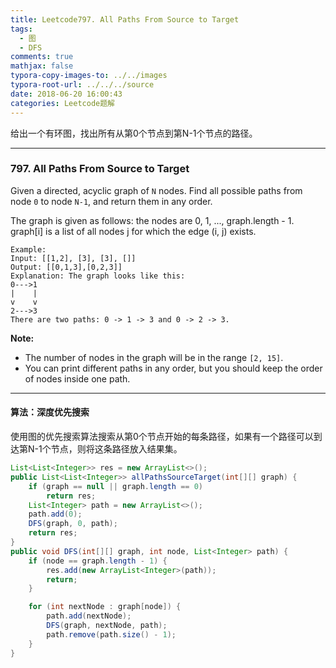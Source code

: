 ```yaml
---
title: Leetcode797. All Paths From Source to Target
tags:
  - 图
  - DFS
comments: true
mathjax: false
typora-copy-images-to: ../../images
typora-root-url: ../../../source
date: 2018-06-20 16:00:43
categories: Leetcode题解
---
```


给出一个有环图，找出所有从第0个节点到第N-1个节点的路径。

<!-- more -->

---

### 797. All Paths From Source to Target

Given a directed, acyclic graph of `N` nodes.  Find all possible paths from node `0` to node `N-1`, and return them in any order.

The graph is given as follows:  the nodes are 0, 1, ..., graph.length - 1.  graph[i] is a list of all nodes j for which the edge (i, j) exists.

```
Example:
Input: [[1,2], [3], [3], []] 
Output: [[0,1,3],[0,2,3]] 
Explanation: The graph looks like this:
0--->1
|    |
v    v
2--->3
There are two paths: 0 -> 1 -> 3 and 0 -> 2 -> 3.
```

**Note:**

- The number of nodes in the graph will be in the range `[2, 15]`.
- You can print different paths in any order, but you should keep the order of nodes inside one path.

---

#### 算法：深度优先搜索

使用图的优先搜索算法搜索从第0个节点开始的每条路径，如果有一个路径可以到达第N-1个节点，则将这条路径放入结果集。

```java
List<List<Integer>> res = new ArrayList<>();
public List<List<Integer>> allPathsSourceTarget(int[][] graph) {
    if (graph == null || graph.length == 0)
        return res;
    List<Integer> path = new ArrayList<>();
    path.add(0);
    DFS(graph, 0, path);
    return res;
}
public void DFS(int[][] graph, int node, List<Integer> path) {
    if (node == graph.length - 1) {
        res.add(new ArrayList<Integer>(path));
        return;
    }

    for (int nextNode : graph[node]) {
        path.add(nextNode);
        DFS(graph, nextNode, path);
        path.remove(path.size() - 1);
    }
}
```

